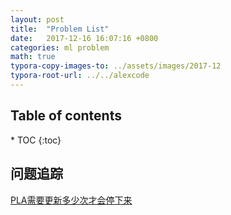 ```yaml
---
layout: post
title:  "Problem List"
date:   2017-12-16 16:07:16 +0800
categories: ml problem
math: true
typora-copy-images-to: ../assets/images/2017-12
typora-root-url: ../../alexcode
---
```

<h2>Table of contents</h2>
* TOC
{:toc}


## 问题追踪



[PLA需要更新多少次才会停下来](http://www.alexcoding.me/ml/foundation/2017/12/14/learning-to-answer-yes-no.html#%E7%BB%83%E4%B9%A0-pla%E9%9C%80%E8%A6%81%E6%9B%B4%E6%96%B0%E5%A4%9A%E5%B0%91%E6%AC%A1%E6%89%8D%E4%BC%9A%E5%81%9C%E4%B8%)



